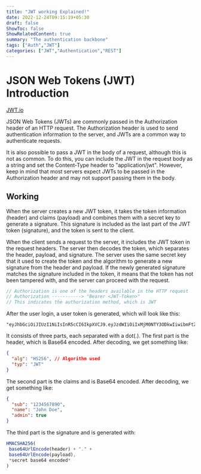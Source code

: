 ```yaml
---
title: "JWT working Explained!"
date: 2022-12-24T09:15:19+05:30
draft: false
ShowToc: false
ShowRelatedContent: true
summary: "The authentication backbone"
tags: ["Auth","JWT"]
categories: ["JWT","Authentication","REST"]
---
```


# JSON Web Tokens (JWT) Introduction

[JWT.io](https://jwt.io/introduction)

JSON Web Tokens (JWTs) are commonly passed in the Authorization header of an HTTP request. The Authorization header is used to send authentication information to the server, and JWTs are a common way to authenticate requests.

It is also possible to pass a JWT in the body of a request, although this is not as common. To do this, you can include the JWT in the request body as a string and set the Content-Type header to "application/jwt". However, keep in mind that most servers expect JWTs to be passed in the Authorization header and may not support passing them in the body.

## Working

When the server creates a new JWT token, it takes the token information (header) and claims (payload) and combines them with a secret key to generate a signature. This signature is included as the last part of the JWT token (signature), and the token is sent to the client.

When the client sends a request to the server, it includes the JWT token in the request headers. The server then decodes the token, which separates the header, payload, and signature. The server uses the same secret key that it used to create the token and the algorithm to generate a new signature from the header and payload. If the newly generated signature matches the signature included in the token, it means that the token has not been tampered with, and the server can proceed with the request.

```javascript
// Authorization is one of the headers available in the HTTP request
// Authorization -----------> "Bearer <JWT-Token>"
// This indicates the authorization method, which is JWT
```

After the user login, a user token is generated, which will look like this:

```
"eyJhbGciOiJIUzI1NiIsInR5cCI6IkpXVCJ9.eyJzdWIiOiIxMjM0NTY3ODkwIiwibmFtZSI6IkpvaG4gRG9lIiwiYWRtaW4iOnRydWV9.TJVA95OrM7E2cBab30RMHrHDcEfxjoYZgeFONFh7HgQ".

```

It consists of three parts, each separated with a dot(.). The first part is the header, which is Base64 encoded. After decoding, we get something like:

```json
{
  "alg": "HS256", // Algorithm used
  "typ": "JWT"
}

```

The second part is the claims and is Base64 encoded. After decoding, we get something like:

```json
{
  "sub": "1234567890",
  "name": "John Doe",
  "admin": true
}

```

The third part is the signature and is generated with:

```javascript
HMACSHA256(
 base64UrlEncode(header) + "." +
 base64UrlEncode(payload),
 *secret base64 encoded*
)

```



